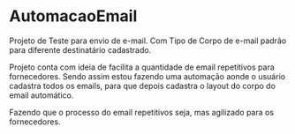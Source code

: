 # AutomacaoEmail
Projeto de Teste para envio de e-mail. Com Tipo de Corpo de e-mail padrão para diferente destinatário cadastrado.

Projeto conta com ideia de facilita a quantidade de email repetitivos para fornecedores. Sendo assim estou fazendo uma automação aonde o usuário cadastra todos os emails, para que depois cadastra o layout do corpo do email automático.

Fazendo que o processo do email repetitivos seja, mas agilizado para os fornecedores.
